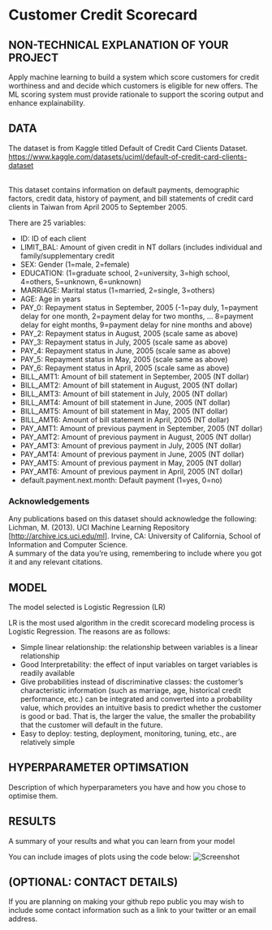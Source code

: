 # Customer Credit Scorecard

## NON-TECHNICAL EXPLANATION OF YOUR PROJECT
Apply machine learning to build a system which score customers for credit worthiness and and decide which customers is eligible for new offers. The ML scoring system must provide rationale to support the scoring output and enhance explainability.

## DATA
The dataset is from Kaggle titled Default of Credit Card Clients Dataset. https://www.kaggle.com/datasets/uciml/default-of-credit-card-clients-dataset

<br>This dataset contains information on default payments, demographic factors, credit data, history of payment, and bill statements of credit card clients in Taiwan from April 2005 to September 2005.

There are 25 variables:

* ID: ID of each client
* LIMIT_BAL: Amount of given credit in NT dollars (includes individual and family/supplementary credit
* SEX: Gender (1=male, 2=female)
* EDUCATION: (1=graduate school, 2=university, 3=high school, 4=others, 5=unknown, 6=unknown)
* MARRIAGE: Marital status (1=married, 2=single, 3=others)
* AGE: Age in years
* PAY_0: Repayment status in September, 2005 (-1=pay duly, 1=payment delay for one month, 2=payment delay for two months, … 8=payment delay for eight months, 9=payment delay for nine months and above)
* PAY_2: Repayment status in August, 2005 (scale same as above)
* PAY_3: Repayment status in July, 2005 (scale same as above)
* PAY_4: Repayment status in June, 2005 (scale same as above)
* PAY_5: Repayment status in May, 2005 (scale same as above)
* PAY_6: Repayment status in April, 2005 (scale same as above)
* BILL_AMT1: Amount of bill statement in September, 2005 (NT dollar)
* BILL_AMT2: Amount of bill statement in August, 2005 (NT dollar)
* BILL_AMT3: Amount of bill statement in July, 2005 (NT dollar)
* BILL_AMT4: Amount of bill statement in June, 2005 (NT dollar)
* BILL_AMT5: Amount of bill statement in May, 2005 (NT dollar)
* BILL_AMT6: Amount of bill statement in April, 2005 (NT dollar)
* PAY_AMT1: Amount of previous payment in September, 2005 (NT dollar)
* PAY_AMT2: Amount of previous payment in August, 2005 (NT dollar)
* PAY_AMT3: Amount of previous payment in July, 2005 (NT dollar)
* PAY_AMT4: Amount of previous payment in June, 2005 (NT dollar)
* PAY_AMT5: Amount of previous payment in May, 2005 (NT dollar)
* PAY_AMT6: Amount of previous payment in April, 2005 (NT dollar)
* default.payment.next.month: Default payment (1=yes, 0=no)

### Acknowledgements
Any publications based on this dataset should acknowledge the following:
<br>Lichman, M. (2013). UCI Machine Learning Repository [http://archive.ics.uci.edu/ml]. Irvine, CA: University of California, School of Information and Computer Science.
<br>A summary of the data you’re using, remembering to include where you got it and any relevant citations. 

## MODEL 
The model selected is Logistic Regression (LR)

LR is the most used algorithm in the credit scorecard modeling process is Logistic Regression. The reasons are as follows:

* Simple linear relationship: the relationship between variables is a linear relationship
* Good Interpretability: the effect of input variables on target variables is readily available
* Give probabilities instead of discriminative classes: the customer’s characteristic information (such as marriage, age, historical credit performance, etc.) can be integrated and converted into a probability value, which provides an intuitive basis to predict whether the customer is good or bad. That is, the larger the value, the smaller the probability that the customer will default in the future.
* Easy to deploy: testing, deployment, monitoring, tuning, etc., are relatively simple

## HYPERPARAMETER OPTIMSATION
Description of which hyperparameters you have and how you chose to optimise them. 

## RESULTS
A summary of your results and what you can learn from your model 

You can include images of plots using the code below:
![Screenshot](image.png)

## (OPTIONAL: CONTACT DETAILS)
If you are planning on making your github repo public you may wish to include some contact information such as a link to your twitter or an email address. 

